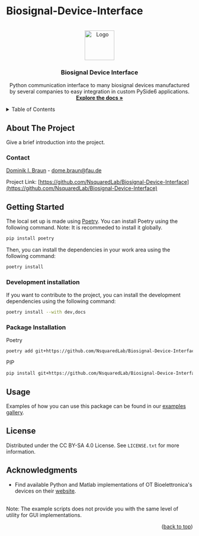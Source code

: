 # Biosignal-Device-Interface

<!-- PROJECT LOGO -->
<br />
<div align="center">
  <a href="https://github.com/NsquaredLab/Biosignal-Device-Interface">
    <img src="images/logo.png" alt="Logo" width="80" height="80">
  </a>

<h3 align="center">Biosignal Device Interface</h3>

  <p align="center">
    Python communication interface to many biosignal devices manufactured by several companies to easy integration in custom PySide6 applications.
    <br />
    <a href="https://nsquaredlab.github.io/Biosignal-Device-Interface/"><strong>Explore the docs »</strong></a>
  </p>
</div>



<!-- TABLE OF CONTENTS -->
<details>
  <summary>Table of Contents</summary>
  <ol>
    <li>
      <a href="#about-the-project">About The Project</a>
    </li>
    <li><a href="#contact">Contact</a></li>
    <li>
      <a href="#getting-started">Getting Started</a>
      <ul>
        <li><a href="#development-installation">Development Installation</a></li>
        <li><a href="#package-installation">Package Installation</a></li>
      </ul>
    </li>
    <li><a href="#usage">Usage</a></li>
    <li><a href="#license">License</a></li>
    <li><a href="#acknowledgments">Acknowledgments</a></li>
  </ol>
</details>


## About The Project

Give a brief introduction into the project.

<!-- CONTACT -->
### Contact

 [Dominik I. Braun](https://www.nsquared.tf.fau.de/person/dominik-braun/) - dome.braun@fau.de

Project Link: [https://github.com/NsquaredLab/Biosignal-Device-Interface](https://github.com/NsquaredLab/Biosignal-Device-Interface)


<!-- GETTING STARTED -->
## Getting Started

The local set up is made using [Poetry](https://python-poetry.org/). You can install Poetry using the following command.
Note: It is recommeded to install it globally.
```bash
pip install poetry
```

Then, you can install the dependencies in your work area using the following command:
```bash
poetry install
```

### Development installation
If you want to contribute to the project, you can install the development dependencies using the following command:
```bash
poetry install --with dev,docs
```

### Package Installation
Poetry
```Bash
poetry add git+https://github.com/NsquaredLab/Biosignal-Device-Interface.git
```

PIP
```sh
pip install git+https://github.com/NsquaredLab/Biosignal-Device-Interface.git
```


<!-- USAGE EXAMPLES -->
## Usage

Examples of how you can use this package can be found in our [examples gallery](https://nsquaredlab.github.io/Biosignal-Device-Interface/auto_examples/index.html).


<!-- LICENSE -->
## License

Distributed under the CC BY-SA 4.0 License. See `LICENSE.txt` for more information.

<!-- ACKNOWLEDGMENTS -->
## Acknowledgments
* Find available Python and Matlab implementations of OT Bioelettronica's devices on their [website](https://otbioelettronica.it/en/download/). 
<br>
Note: The example scripts does not provide you with the same level of utility for GUI implementations.

<p align="right">(<a href="#readme-top">back to top</a>)</p>
